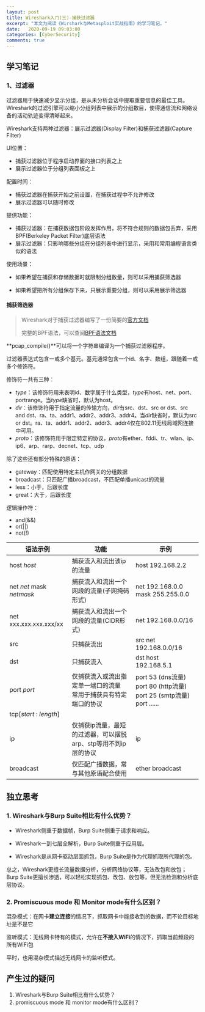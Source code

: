 ```yaml
---
layout: post
title: Wireshark入门(三)-捕获过滤器
excerpt: "本文为阅读《Wirshark与Metasploit实战指南》的学习笔记。"
date:   2020-09-19 09:03:00
categories: [CyberSecurity]
comments: true
---
```


## 学习笔记

### 1、过滤器

过滤器用于快速减少显示分组，是从未分析会话中提取重要信息的最佳工具。Wireshark的过滤引擎可以缩小分组列表中展示的分组数目，使得通信流和网络设备的活动轨迹变得清晰起来。

Wireshark支持两种过滤器：展示过滤器(Display Filter)和捕获过滤器(Capture Filter)

UI位置：

* 捕获过滤器位于程序启动界面的接口列表之上
* 展示过滤器位于分组列表面板之上

配置时间：

* 捕获过滤器在捕获开始之前设置，在捕获过程中不允许修改
* 展示过滤器可以随时修改

提供功能：

* 捕获过滤器：在捕获数据包阶段发挥作用，将不符合规则的数据包丢弃，采用BPF(Berkeley Packet Filter)底层语法	
* 展示过滤器：只影响哪些分组在分组列表中进行显示，采用和常用编程语言类似的语法

使用场景：

* 如果希望在捕获和存储数据时就限制分组数量，则可以采用捕获筛选器

* 如果希望把所有分组保存下来，只展示重要分组，则可以采用展示筛选器

#### 捕获筛选器

> Wireshark对于捕获过滤器编写了一份简要的[官方文档](https://gitlab.com/wireshark/wireshark/-/wikis/CaptureFilters)
>
> 完整的BPF语法，可以查阅[BPF语法文档](http://www.tcpdump.org/manpages/pcap-filter.7.html)

**pcap_compile()**可以将一个字符串编译为一个捕获过滤器程序。

过滤器表达式包含一或多个基元。基元通常包含一个id、名字、数组，跟随着一或多个修饰符。

修饰符一共有三种：

* *type*：该修饰符用来表明id、数字属于什么类型，*type*有host、net、port、portrange。当*type*缺省时，默认为host。
* *dir*：该修饰符用于指定流量的传输方向，*dir*有src、dst、src or dst、src and dst、ra、ta、addr1、addr2、addr3、addr4。当*dir*缺省时，默认为src or dst。ra、ta、addr1、addr2、addr3、addr4仅在802.11无线局域网连接中可用。
* *proto*：该修饰符用于限定特定的协议，*proto*有ether、fddi、tr、wlan、ip、ip6、arp、rarp、decnet、tcp、udp

除了这些还有部分特殊的原语：

* gateway：匹配使用特定主机作网关的分组数据
* broadcast：只匹配广播broadcast，不匹配单播unicast的流量
* less：小于，后跟长度
* great：大于，后跟长度

逻辑操作符：

* and(&&)
* or(\|\|)
* not(!)

| 语法示例                 | 功能                                                         | 示例                                                         |
| ------------------------ | ------------------------------------------------------------ | ------------------------------------------------------------ |
| host *host*              | 捕获流入和流出该ip的流量                                     | host 192.168.2.2                                             |
| net *net* mask *netmask* | 捕获流入和流出一个网段的流量(子网掩码形式)                   | net 192.168.0.0 mask 255.255.0.0                             |
| net xxx.xxx.xxx.xxx/xx   | 捕获流入和流出一个网段的流量(CIDR形式)                       | net 192.168.0.0/16                                           |
| src                      | 只捕获流出                                                   | src net 192.168.0.0/16                                       |
| dst                      | 只捕获流入                                                   | dst host 192.168.5.1                                         |
| port *port*              | 仅捕获流入或流出指定单一端口的流量<br/>常用于捕获具有特定端口的协议 | port 53 (dns流量)<br/>port 80 (http流量)<br/>port 25 (smtp流量)<br/>port ...... |
| tcp[*start* : *length*]  |                                                              |                                                              |
| ip                       | 仅捕获ip流量，最短的过滤器，可以摆脱arp、stp等用不到ip层的协议 | ip                                                           |
| broadcast                | 仅匹配广播数据，常与其他原语配合使用                         | ether broadcast                                              |

## 独立思考

### 1. Wireshark与Burp Suite相比有什么优势？

* Wireshark侧重于数据帧，Burp Suite侧重于请求和响应。

* Wireshark一到七层全解析，Burp Suite侧重于应用层。

* Wireshark是从网卡驱动层面抓包，Burp Suite是作为代理抓取所代理的包。

总之，Wireshark更擅长流量数据分析，分析网络协议等，无法改包和放包；Burp Suite更擅长渗透，可以轻松实现抓包、改包、放包等，但无法检测和分析底层协议。

### 2. Promiscuous mode 和 Monitor mode有什么区别？

混杂模式：在网卡**建立连接**的情况下，抓取网卡中能接收到的数据，而不论目标地址是不是它

监听模式：无线网卡特有的模式，允许在**不接入WiFi**的情况下，抓取当前频段的所有WiFi包

平时，也用混杂模式描述无线网卡的监听模式。

## 产生过的疑问

1. Wireshark与Burp Suite相比有什么优势？
2. promiscuous mode 和 monitor mode有什么区别？

